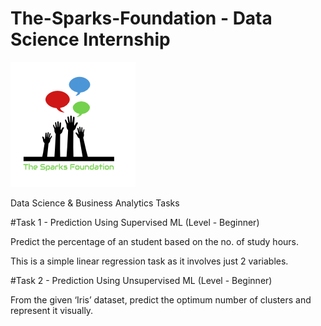 # The-Sparks-Foundation - Data Science Internship 
![alt text](https://github.com/ManjiriSDS/The-Spark-Foundation/blob/main/1519895156650.png)


Data Science & Business Analytics Tasks


#Task 1 - Prediction Using Supervised ML (Level - Beginner)

Predict the percentage of an student based on the no. of study hours.

This is a simple linear regression task as it involves just 2 variables.



#Task 2 - Prediction Using Unsupervised ML (Level - Beginner)

From the given ‘Iris’ dataset, predict the optimum number of clusters and represent it visually.


